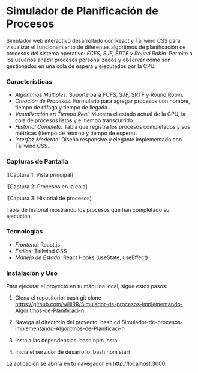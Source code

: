

# Simulador de Planificación de Procesos

Simulador web interactivo desarrollado con React y Tailwind CSS para visualizar el funcionamiento de diferentes algoritmos de
planificación de procesos del sistema operativo: *FCFS, SJF, SRTF y Round Robin*. Permite a los usuarios añadir procesos
personalizados y observar cómo son gestionados en una cola de espera y ejecutados por la CPU.

### Características

- *Algoritmos Múltiples:* Soporte para FCFS, SJF, SRTF y Round Robin.
- *Creación de Procesos:* Formulario para agregar procesos con nombre, tiempo de ráfaga y tiempo de llegada.
- *Visualización en Tiempo Real:* Muestra el estado actual de la CPU, la cola de procesos listos y el tiempo transcurrido.
- *Historial Completo:* Tabla que registra los procesos completados y sus métricas (tiempo de retorno y tiempo de espera).
- *Interfaz Moderna:* Diseño responsive y elegante implementado con Tailwind CSS.


### Capturas de Pantalla

![Captura 1: Vista principal]

![Captura 2: Procesos en la cola]

![Captura 3: Historial de procesos]

Tabla de historial mostrando los procesos que han completado su ejecución.

### Tecnologías

- *Frontend:* React.js
- *Estilos:* Tailwind CSS
- *Manejo de Estado:* React Hooks (useState, useEffect)

### Instalación y Uso

Para ejecutar el proyecto en tu máquina local, sigue estos pasos:

1.  Clona el repositorio:
     bash
    git clone https://github.com/williRR/Simulador-de-procesos-implementando-Algoritmos-de-Planificaci-n.

    

2.  Navega al directorio del proyecto:
    bash
    cd Simulador-de-procesos-implementando-Algoritmos-de-Planificaci-n
    

3.  Instala las dependencias:
    bash
    npm install
    

4.  Inicia el servidor de desarrollo:
    bash
    npm start
    

La aplicación se abrirá en tu navegador en http://localhost:3000.



```
